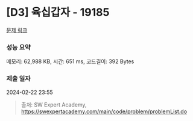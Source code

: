 # [D3] 육십갑자 - 19185 

[문제 링크](https://swexpertacademy.com/main/code/problem/problemDetail.do?contestProbId=AYzIZNkq-v4DFAQ9) 

### 성능 요약

메모리: 62,988 KB, 시간: 651 ms, 코드길이: 392 Bytes

### 제출 일자

2024-02-22 23:55



> 출처: SW Expert Academy, https://swexpertacademy.com/main/code/problem/problemList.do